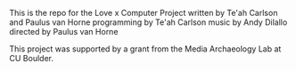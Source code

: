 This is the repo for the Love x Computer Project
written by Te'ah Carlson and Paulus van Horne
programming by Te'ah Carlson
music by Andy Dilallo
directed by Paulus van Horne

This project was supported by a grant from the Media Archaeology Lab at CU Boulder.
